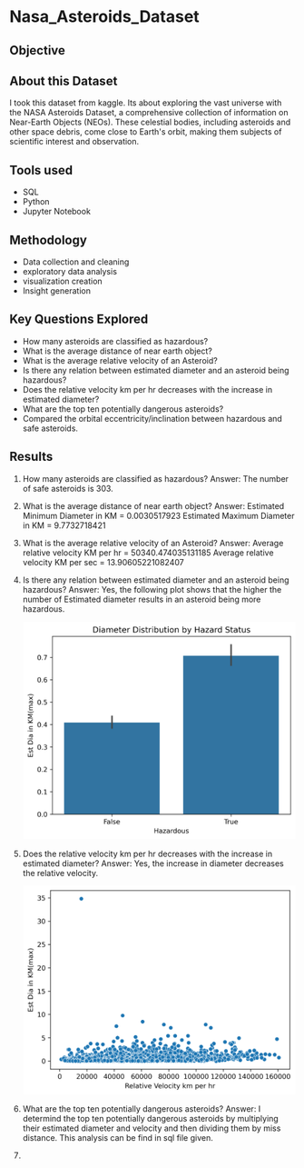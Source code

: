 # Nasa_Asteroids_Dataset
## Objective



## About this Dataset
I took this dataset from kaggle. Its about exploring the vast universe with the NASA Asteroids Dataset, a comprehensive collection of information
on Near-Earth Objects (NEOs). These celestial bodies, including asteroids and other space debris, come
close to Earth's orbit, making them subjects of scientific interest and observation.

## Tools used
- SQL
- Python
- Jupyter Notebook

## Methodology
- Data collection and cleaning
- exploratory data analysis
- visualization creation
- Insight generation

## Key Questions Explored
- How many asteroids are classified as hazardous?
- What is the average distance of near earth object?
- What is the average relative velocity of an Asteroid?
- Is there any relation between estimated diameter and an asteroid being hazardous?
- Does the relative velocity km per hr decreases with the increase in estimated diameter?
- What are the top ten potentially dangerous asteroids?
-  Compared the orbital eccentricity/inclination between hazardous and safe asteroids.

## Results
1. How many asteroids are classified as hazardous?
   Answer: The number of safe asteroids is 303.

2. What is the average distance of near earth object?
   Answer:
    Estimated Minimum Diameter in KM =	0.0030517923
    Estimated Maximum Diameter in KM =	9.7732718421

3. What is the average relative velocity of an Asteroid?
   Answer:
     Average relative velocity KM per hr = 50340.474035131185
     Average relative velocity KM per sec = 13.90605221082407

4. Is there any relation between estimated diameter and an asteroid being hazardous?
   Answer:
     Yes, the following plot shows that the higher the number of Estimated diameter results in an asteroid being more hazardous.
   
     ![](Distribution_of_Diameter.png)

5. Does the relative velocity km per hr decreases with the increase in estimated diameter?
   Answer:
     Yes, the increase in diameter decreases the relative velocity.

     ![Comparison](Comparing_diameter_with_velocity.png)

6. What are the top ten potentially dangerous asteroids?
   Answer: I determind the top ten potentially dangerous asteroids by multiplying their estimated diameter and velocity and then dividing them by
   miss distance. This analysis can be find in sql file given.

7. 
           



